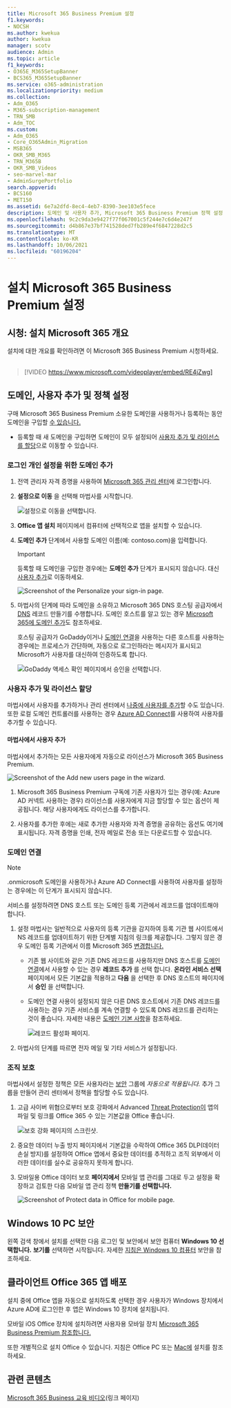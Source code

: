 ```yaml
---
title: Microsoft 365 Business Premium 설정
f1.keywords:
- NOCSH
ms.author: kwekua
author: kwekua
manager: scotv
audience: Admin
ms.topic: article
f1_keywords:
- O365E_M365SetupBanner
- BCS365_M365SetupBanner
ms.service: o365-administration
ms.localizationpriority: medium
ms.collection:
- Adm_O365
- M365-subscription-management
- TRN_SMB
- Adm_TOC
ms.custom:
- Adm_O365
- Core_O365Admin_Migration
- MSB365
- OKR_SMB_M365
- TRN_M365B
- OKR_SMB_Videos
- seo-marvel-mar
- AdminSurgePortfolio
search.appverid:
- BCS160
- MET150
ms.assetid: 6e7a2dfd-8ec4-4eb7-8390-3ee103e5fece
description: 도메인 및 사용자 추가, Microsoft 365 Business Premium 정책 설정 등을 포함하여 사용자 지정에 대한 설정 단계를 검색합니다.
ms.openlocfilehash: 9c2c9da3e9427f77f067001c5f244e7c6d4e247f
ms.sourcegitcommit: d4b867e37bf741528ded7fb289e4f6847228d2c5
ms.translationtype: MT
ms.contentlocale: ko-KR
ms.lasthandoff: 10/06/2021
ms.locfileid: "60196204"
---
```

# <a name="set-up-microsoft-365-business-premium-in-the-setup-wizard"></a>설치 Microsoft 365 Business Premium 설정

## <a name="watch-overview-of-microsoft-365-setup"></a>시청: 설치 Microsoft 365 개요

설치에 대한 개요를 확인하려면 이 Microsoft 365 Business Premium 시청하세요.<br><br>

> [!VIDEO https://www.microsoft.com/videoplayer/embed/RE4jZwg] 

## <a name="add-your-domain-users-and-set-up-policies"></a>도메인, 사용자 추가 및 정책 설정

구매 Microsoft 365 Business Premium 소유한 도메인을 사용하거나 등록하는 동안 도메인을 구입할 [수 있습니다.](../../business-video/sign-up.md)

- 등록할 때 새 도메인을 구입하면 도메인이 모두 설정되어 [사용자 추가 및 라이선스를 할당](#add-users-and-assign-licenses)으로 이동할 수 있습니다.

### <a name="add-your-domain-to-personalize-sign-in"></a>로그인 개인 설정을 위한 도메인 추가

1. 전역 관리자 자격 증명을 사용하여 [Microsoft 365 관리 센터](https://admin.microsoft.com)에 로그인합니다. 

2. **설정으로 이동** 을 선택해 마법사를 시작합니다.

    ![설정으로 이동을 선택합니다.](../../media/gotosetupinadmincenter.png)

3. **Office 앱 설치** 페이지에서 컴퓨터에 선택적으로 앱을 설치할 수 있습니다.
    
4. **도메인 추가** 단계에서 사용할 도메인 이름(예: contoso.com)을 입력합니다.

    > [!IMPORTANT]
    > 등록할 때 도메인을 구입한 경우에는 **도메인 추가** 단계가 표시되지 않습니다. 대신 [사용자 추가](#add-users-and-assign-licenses)로 이동하세요.

    ![Screenshot of the Personalize your sign-in page.](../../media/adddomain.png)

    
4. 마법사의 단계에 따라 도메인을 소유하고 Microsoft 365 DNS 호스팅 공급자에서 [DNS](/office365/admin/get-help-with-domains/create-dns-records-at-any-dns-hosting-provider) 레코드 만들기를 수행합니다. 도메인 호스트를 알고 있는 경우 [Microsoft 365에 도메인 추가](/microsoft-365/admin/setup/add-domain)도 참조하세요.

    호스팅 공급자가 GoDaddy이거나 [도메인 연결](/office365/admin/get-help-with-domains/domain-connect)을 사용하는 다른 호스트를 사용하는 경우에는 프로세스가 간단하며, 자동으로 로그인하라는 메시지가 표시되고 Microsoft가 사용자를 대신하여 인증하도록 합니다.

    ![GoDaddy 액세스 확인 페이지에서 승인을 선택합니다.](../../media/godaddyauth.png)

### <a name="add-users-and-assign-licenses"></a>사용자 추가 및 라이선스 할당

마법사에서 사용자를 추가하거나 관리 센터에서 [나중에 사용자를 추가](../add-users/add-users.md)할 수도 있습니다. 또한 로컬 도메인 컨트롤러를 사용하는 경우 [Azure AD Connect](/azure/active-directory/hybrid/how-to-connect-install-express)를 사용하여 사용자를 추가할 수 있습니다.

#### <a name="add-users-in-the-wizard"></a>마법사에서 사용자 추가

마법사에서 추가하는 모든 사용자에게 자동으로 라이선스가 Microsoft 365 Business Premium.

![Screenshot of the Add new users page in the wizard.](../../media/addnewuserspage.png)

1. Microsoft 365 Business Premium 구독에 기존 사용자가 있는 경우(예: Azure AD 커넥트 사용하는 경우) 라이선스를 사용자에게 지금 할당할 수 있는 옵션이 제공됩니다. 해당 사용자에게도 라이선스를 추가합니다.

2. 사용자를 추가한 후에는 새로 추가한 사용자와 자격 증명을 공유하는 옵션도 여기에 표시됩니다. 자격 증명을 인쇄, 전자 메일로 전송 또는 다운로드할 수 있습니다.

### <a name="connect-your-domain"></a>도메인 연결

> [!NOTE]
> .onmicrosoft 도메인을 사용하거나 Azure AD Connect를 사용하여 사용자를 설정하는 경우에는 이 단계가 표시되지 않습니다.
  
서비스를 설정하려면 DNS 호스트 또는 도메인 등록 기관에서 레코드를 업데이트해야 합니다.
  
1. 설정 마법사는 일반적으로 사용자의 등록 기관을 감지하여 등록 기관 웹 사이트에서 NS 레코드를 업데이트하기 위한 단계별 지침의 링크를 제공합니다. 그렇지 않은 경우 도메인 등록 기관에서 이름 Microsoft 365 [변경합니다.](../get-help-with-domains/change-nameservers-at-any-domain-registrar.md) 

    - 기존 웹 사이트와 같은 기존 DNS 레코드를 사용하지만 DNS 호스트를 [도메인 연결](/office365/admin/get-help-with-domains/domain-connect)에서 사용할 수 있는 경우 **레코드 추가** 를 선택 합니다. **온라인 서비스 선택** 페이지에서 모든 기본값을 적용하고 **다음** 을 선택한 후 DNS 호스트의 페이지에서 **승인** 을 선택합니다.
    - 도메인 연결 사용이 설정되지 않은 다른 DNS 호스트에서 기존 DNS 레코드를 사용하는 경우 기존 서비스를 계속 연결할 수 있도록 DNS 레코드를 관리하는 것이 좋습니다. 자세한 내용은 [도메인 기본 사항](/office365/admin/get-help-with-domains/dns-basics)을 참조하세요.

        ![레코드 활성화 페이지.](../../media/activaterecords.png)

2. 마법사의 단계를 따르면 전자 메일 및 기타 서비스가 설정됩니다.

### <a name="protect-your-organization"></a>조직 보호 

마법사에서 설정한 정책은 모든 사용자라는 [보안](/office365/admin/create-groups/compare-groups#security-groups) 그룹에 *자동으로 적용됩니다.* 추가 그룹을 만들어 관리 센터에서 정책을 할당할 수도 있습니다.

1. 고급 사이버 위협으로부터 보호 강화에서 Advanced [Threat Protection이](../../security/office-365-security/defender-for-office-365.md) 앱의 파일 및 링크를 Office 365 수 있는 기본값을 Office 좋습니다.

    ![보호 강화 페이지의 스크린샷.](../../media/increasetreatprotection.png)


2. 중요한  데이터 누출 방지 페이지에서 기본값을 수락하여 Office 365 DLP(데이터 손실 방지)를 설정하여 Office 앱에서 중요한 데이터를 추적하고 조직 외부에서 이러한 데이터를 실수로 공유하지 못하게 합니다.

3. 모바일용 Office 데이터 보호 **페이지에서** 모바일 앱 관리를 그대로 두고 설정을 확장하고 검토한 다음 모바일 앱 관리 정책 **만들기를 선택합니다.**

    ![Screenshot of Protect data in Office for mobile page.](../../media/protectdatainmobile.png)


## <a name="secure-windows-10-pcs"></a>Windows 10 PC 보안

왼쪽 검색 창에서  설치를 선택한 다음 로그인 및 보안에서 보안 컴퓨터 **Windows 10 선택합니다.** **보기를** 선택하면 시작됩니다. 자세한 [지침은 Windows 10 컴퓨터](secure-win-10-pcs.md) 보안을 참조하세요.

## <a name="deploy-office-365-client-apps"></a>클라이언트 Office 365 앱 배포

설치 중에 Office 앱을 자동으로 설치하도록 선택한 경우 사용자가 Windows 장치에서 Azure AD에 로그인한 후 앱은 Windows 10 장치에 설치됩니다.

모바일 iOS Office 장치에 설치하려면 사용자용 모바일 장치 [Microsoft 365 Business Premium 참조합니다.](set-up-mobile-devices.md)

또한 개별적으로 설치 Office 수 있습니다. 지침은 Office PC 또는 [Mac에](https://support.microsoft.com/office/4414eaaf-0478-48be-9c42-23adc4716658) 설치를 참조하세요.

## <a name="related-content"></a>관련 콘텐츠

[Microsoft 365 Business 교육 비디오](../../business-video/index.yml)(링크 페이지)
